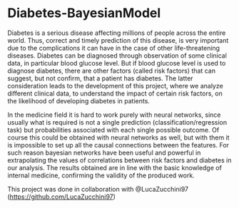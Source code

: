 # Diabetes-BayesianModel

Diabetes is a serious disease affecting millions of people across the entire world. Thus, correct and timely prediction of this disease, is very important due to the complications it can have in the case of other life-threatening diseases. Diabetes can be diagnosed through observation of some clinical data, in particular blood glucose level. But if blood glucose level is used to diagnose diabetes, there are other factors (called risk factors) that can suggest, but not confirm, that a patient has diabetes. The latter consideration leads to the development of this project, where we analyze different clinical data, to understand the impact of certain risk factors, on the likelihood of developing diabetes in patients.
 
In the medicine field it is hard to work purely with neural networks, since usually what is required is not a single prediction (classification/regression task) but probabilities associated with each single possible outcome. Of course this could be obtained with neural networks as well, but with them it is impossible to set up all the causal connections between the features. For such reason bayesian networks have been useful and powerful in extrapolating the values of correlations between risk factors and diabetes in our analysis. The results obtained are in line with the basic knowledge of internal medicine, confirming the validity of the produced work.

This project was done in collaboration with @LucaZucchini97 (https://github.com/LucaZucchini97)
